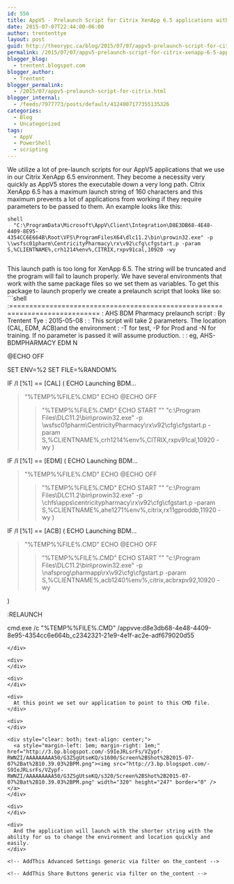 ```yaml
---
id: 556
title: AppV5 - Prelaunch Script for Citrix XenApp 6.5 applications with varying environments
date: 2015-07-07T22:44:00-06:00
author: trententtye
layout: post
guid: http://theorypc.ca/blog/2015/07/07/appv5-prelaunch-script-for-citrix-xenapp-6-5-applications-with-varying-environments/
permalink: /2015/07/07/appv5-prelaunch-script-for-citrix-xenapp-6-5-applications-with-varying-environments/
blogger_blog:
  - trentent.blogspot.com
blogger_author:
  - Trentent
blogger_permalink:
  - /2015/07/appv5-prelaunch-script-for-citrix.html
blogger_internal:
  - /feeds/7977773/posts/default/4124007177355135326
categories:
  - Blog
  - Uncategorized
tags:
  - AppV
  - PowerShell
  - scripting
---
```

We utilize a lot of pre-launch scripts for our AppV5 applications that we use in our Citrix XenApp 6.5 environment.  They become a necessity very quickly as AppV5 stores the executable down a very long path.  Citrix XenApp 6.5 has a maximum launch string of 160 characters and this maximum prevents a lot of applications from working if they require parameters to be passed to them.  An example looks like this:

<div>
 
```
shell
  "C:\ProgramData\Microsoft\AppV\Client\Integration\D8E3DB68-4E48-4409-8E95-4354CC6E664B\Root\VFS\ProgramFilesX64\dlc11.2\bin\prowin32.exe" -p \\wsfsc01pharm\CentricityPharmacy\rx\v92\cfg\cfgstart.p -param S,%CLIENTNAME%,crh1214%env%,CITRIX,rxpv91cal,10920 -wy
 
```

</div>

<div>
  <div>
  </div>
  
  <div>
  </div>
  
  <div>
  </div>
  
  <div>
    This launch path is too long for XenApp 6.5.  The string will be truncated and the program will fail to launch properly.  We have several environments that work with the same package files so we set them as variables.  To get this package to launch properly we create a prelaunch script that looks like so:
  </div>
</div>

<div>
</div>

<div>
```shell
:============================================================================
:            AHS BDM Pharmacy prelaunch script
:            By Trentent Tye
:            2015-05-08
:
:            This script will take 2 parameters.  The location (CAL, EDM, ACB)and the environment
:            -T for test, -P for Prod and -N for training. If no parameter is passed it will assume production.
:
:            eg, AHS-BDMPHARMACY EDM N
 
@ECHO OFF
 
SET ENV=%2
SET FILE=%RANDOM%
 
IF /I [%1] == [CAL] (
  ECHO Launching BDM...
   > "%TEMP%\%FILE%.CMD" ECHO @ECHO OFF
  >> "%TEMP%\%FILE%.CMD" ECHO START "" "c:\Program Files\DLC11.2\bin\prowin32.exe" -p \\wsfsc01pharm\CentricityPharmacy\rx\v92\cfg\cfgstart.p -param S,%CLIENTNAME%,crh1214%env%,CITRIX,rxpv91cal,10920 -wy
)
 
IF /I [%1] == [EDM] (
  ECHO Launching BDM...
   > "%TEMP%\%FILE%.CMD" ECHO @ECHO OFF
  >> "%TEMP%\%FILE%.CMD" ECHO START "" "c:\Program Files\DLC11.2\bin\prowin32.exe" -p \\chfs\apps\centricitypharmacy\rx\v92\cfg\cfgstart.p -param S,%CLIENTNAME%,ahe1271%env%,citrix,rx11gproddb,11920 -wy
)
 
IF /I [%1] == [ACB] (
  ECHO Launching BDM...
   > "%TEMP%\%FILE%.CMD" ECHO @ECHO OFF
  >> "%TEMP%\%FILE%.CMD" ECHO START "" "c:\Program Files\DLC11.2\bin\prowin32.exe" -p \\nafsprog\pharmapp\rx\v92\cfg\cfgstart.p -param S,%CLIENTNAME%,acb1240%env%,citrix,acbrxpv92,10920 -wy
 
)
 
:RELAUNCH
 
 
cmd.exe /c "%TEMP%\%FILE%.CMD" /appvve:d8e3db68-4e48-4409-8e95-4354cc6e664b_c2342321-21e9-4e1f-ac2e-adf679020d55
```
</div>

<div>
</div>

<div>
</div>

<div>
  At this point we set our application to point to this CMD file.
</div>

<div>
</div>

<div style="clear: both; text-align: center;">
  <a style="margin-left: 1em; margin-right: 1em;" href="http://3.bp.blogspot.com/-S9IeJRLsrFs/VZypf-RWNZI/AAAAAAAAA50/G3ZSgUtseKQ/s1600/Screen%2BShot%2B2015-07-07%2Bat%2B10.39.03%2BPM.png"><img src="http://3.bp.blogspot.com/-S9IeJRLsrFs/VZypf-RWNZI/AAAAAAAAA50/G3ZSgUtseKQ/s320/Screen%2BShot%2B2015-07-07%2Bat%2B10.39.03%2BPM.png" width="320" height="247" border="0" /></a>
</div>

<div>
</div>

<div>
  And the application will launch with the shorter string with the ability for us to change the environment and location quickly and easily.
</div>

<!-- AddThis Advanced Settings generic via filter on the_content -->

<!-- AddThis Share Buttons generic via filter on the_content -->